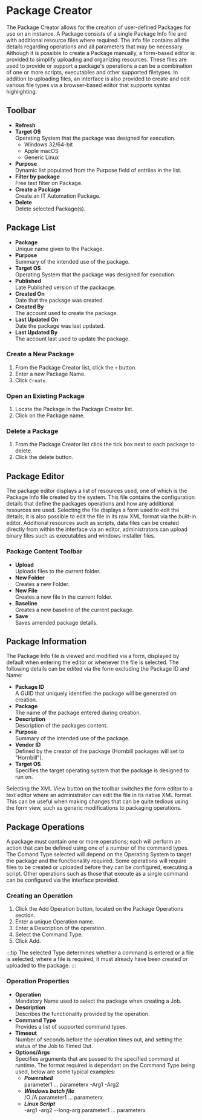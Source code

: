 # Package Creator
The Package Creator allows for the creation of user-defined Packages for use on an instance. A Package consists of a single Package Info file and with additional resource files where required. The info file contains all the details regarding operations and all parameters that may be necessary. Although it is possible to create a Package manually, a form-based editor is provided to simplify uploading and organizing resources. These files are used to provide or support a package's operations a can be a combination of one or more scripts, executables and other supported filetypes. In addition to uploading files, an interface is also provided to create and edit various file types via a browser-based editor that supports syntax highlighting.

## Toolbar
* **Refresh**<br>
* **Target OS**<br>Operating System that the package was designed for execution.
    * Windows 32/64-bit
    * Apple macOS
    * Generic Linux
* **Purpose**<br>Dynamic list populated from the Purpose field of entriies in the list.
* **Filter by package**<br>Free text filter on Package.
* **Create a Package**<br>Create an IT Automation Package.
* **Delete**<br>Delete selected Package(s).

## Package List
* **Package**<br>Unique name given to the Package.
* **Purpose**<br>Summary of the intended use of the package.
* **Target OS**<br>Operating System that the package was designed for execution.
* **Published**<br>Late Published version of the packacge.
* **Created On**<br>Date that the package was created.
* **Created By**<br>The account used to create the package.
* **Last Updated On**<br>Date the package was last updated.
* **Last Updated By**<br>The account last used to update the package.

### Create a New Package
1. From the Package Creator list, click the `+` button.
1. Enter a new Package Name.
1. Click `Create`.

### Open an Existing Package
1. Locate the Package in the Package Creator list.
1. Click on the Package name.

### Delete a Package
1. From the Package Creator list click the tick box next to each package to delete.
1. Click the delete button.

## Package Editor
The package editor displays a list of resources used, one of which is the Package Info file created by the system. This file contains the configuration details that define the packages operations and how any additional resources are used. Selecting the file displays a form used to edit the details; it is also possible to edit the file in its raw XML format via the built-in editor. Additional resources such as scripts, data files can be created directly from within the interface via an editor, administrators can upload binary files such as executables and windows installer files.

### Package Content Toolbar
* **Upload**<br>Uploads files to the current folder.
* **New Folder**<br>Creates a new Folder.
* **New File**<br>Creates a new file in the current folder.
* **Baseline**<br>Creates a new baseline of the current package.
* **Save**<br>Saves amended package details.

## Package Information
The Package Info file is viewed and modified via a form, displayed by default when entering the editor or whenever the file is selected. The following details can be edited via the form excluding the Package ID and Name:
* **Package ID**<br>A GUID that uniquely identifies the package will be generated on creation.
* **Package**<br>The name of the package entered during creation.
* **Description**<br>Description of the packages content.
* **Purpose**<br>Summary of the intended use of the package.
* **Vendor ID**<br>Defined by the creator of the package (Hornbill packages will set to "Hornbill").
* **Target OS**<br>Specifies the target operating system that the package is designed to run on.

Selecting the XML View button on the toolbar switches the form editor to a text editor where an administrator can edit the file in its native XML format. This can be useful when making changes that can be quite tedious using the form view, such as generic modifications to packaging operations.

## Package Operations
A package must contain one or more operations; each will perform an action that can be defined using one of a number of the command types. The Comand Type selected will depend on the Operating System to target the package and the functionality required. Some operations will require files to be created or uploaded before they can be configured, executing a script. Other operations such as those that execute as a single command can be configured via the interface provided.

### Creating an Operation
1. Click the Add Operation button, located on the Package Operations section.
1. Enter a unique Operation name.
1. Enter a Description of the operation.
1. Select the Command Type.
1. Click Add.

:::tip
The selected Type determines whether a command is entered or a file is selected, where a file is required, it must already have been created or uploaded to the package.
:::

### Operation Properties
* **Operation**<br>Mandatory Name used to select the package when creating a Job.
* **Description**<br>Describes the functionality provided by the operation.
* **Command Type**<br>Provides a list of supported command types.
* **Timeout**<br>Number of seconds before the operation times out, and setting the status of the Job to Timed Out.
* **Options/Args**<br>Specifies arguments that are passed to the specified command at runtime. The format required is dependant on the Command Type being used, below are some typical examples:
    * ***Powershell***<br>parameter1 ... parameterx -Arg1 <value> -Arg2
    * ***Windows batch file***<br>/O /A <value> parameter1 ... parameterx
    * ***Linux Script<br>***-arg1 <value> -arg2 --long-arg parameter1 ... parameterx
